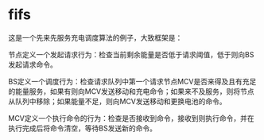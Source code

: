 # fifs

这是一个先来先服务充电调度算法的例子，大致框架是：

节点定义一个发起请求行为：检查当前剩余能量是否低于请求阈值，低于则向BS发起请求命令。

BS定义一个调度行为：检查请求队列中第一个请求节点MCV是否来得及且有充足的能量服务，如果有则向MCV发送移动和充电命令；如果来不及服务，则将节点从队列中移除；如果能量不足，则向MCV发送移动和更换电池的命令。

MCV定义一个执行命令的行为：检查是否接收到命令，接收到则执行命令，并在执行完成后将命令清空，等待BS发送新的命令。